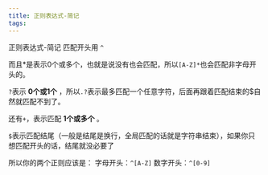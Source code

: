 ```yaml
---
title: 正则表达式-简记
tags:
---
```



正则表达式-简记
匹配开头用 `^`

而且*是表示0个或多个，也就是说没有也会匹配，所以`[A-Z]*`也会匹配非字母开头的。

`?`表示 **0个或1个** ，所以`.?`表示最多匹配一个任意字符，后面再跟着匹配结束的$自然就匹配不到了。

还有`+`，表示匹配 **1个或多个** 。

`$`表示匹配结尾（一般是结尾是换行，全局匹配的话就是字符串结束），如果你只想匹配开头的话，结尾就没必要了

所以你的两个正则应该是：
字母开头：`^[A-Z]`
数字开头：`^[0-9]`
